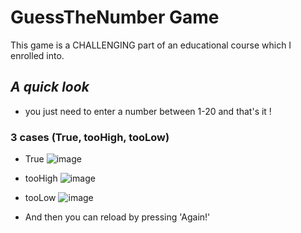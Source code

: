# GuessTheNumber Game

This game is a CHALLENGING part of an educational course which I enrolled into.

## _A quick look_
- you just need to enter a number between 1-20 and that's it !

### 3 cases (True, tooHigh, tooLow)

- True
 ![image](https://github.com/MrStarkEG/GuessTheNumber/assets/58784045/e83b4e1b-3435-406f-9001-9f2ddc7ad4de)

- tooHigh
  ![image](https://github.com/MrStarkEG/GuessTheNumber/assets/58784045/64ebd763-00b0-4f34-8b7a-f2eb5a4224d1)

- tooLow
  ![image](https://github.com/MrStarkEG/GuessTheNumber/assets/58784045/e40de0ce-4304-4631-9e1a-b2999616a417)

- And then you can reload by pressing 'Again!'
